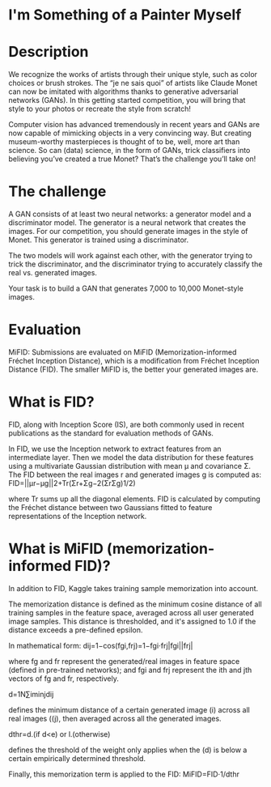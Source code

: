 # I'm Something of a Painter Myself

# Description
We recognize the works of artists through their unique style, such as color choices or brush strokes. The “je ne sais quoi” of artists like Claude Monet can now be imitated with algorithms thanks to generative adversarial networks (GANs). In this getting started competition, you will bring that style to your photos or recreate the style from scratch!

Computer vision has advanced tremendously in recent years and GANs are now capable of mimicking objects in a very convincing way. But creating museum-worthy masterpieces is thought of to be, well, more art than science. So can (data) science, in the form of GANs, trick classifiers into believing you’ve created a true Monet? That’s the challenge you’ll take on!

# The challenge
A GAN consists of at least two neural networks: a generator model and a discriminator model. The generator is a neural network that creates the images. For our competition, you should generate images in the style of Monet. This generator is trained using a discriminator.

The two models will work against each other, with the generator trying to trick the discriminator, and the discriminator trying to accurately classify the real vs. generated images.

Your task is to build a GAN that generates 7,000 to 10,000 Monet-style images.

# Evaluation
MiFID:
Submissions are evaluated on MiFID (Memorization-informed Fréchet Inception Distance), which is a modification from Fréchet Inception Distance (FID). The smaller MiFID is, the better your generated images are.

# What is FID?
FID, along with Inception Score (IS), are both commonly used in recent publications as the standard for evaluation methods of GANs.

In FID, we use the Inception network to extract features from an intermediate layer. Then we model the data distribution for these features using a multivariate Gaussian distribution with mean µ and covariance Σ. The FID between the real images r and generated images g is computed as:
FID=||μr−μg||2+Tr(Σr+Σg−2(ΣrΣg)1/2)

where Tr sums up all the diagonal elements. FID is calculated by computing the Fréchet distance between two Gaussians fitted to feature representations of the Inception network.

# What is MiFID (memorization-informed FID)?
In addition to FID, Kaggle takes training sample memorization into account.

The memorization distance is defined as the minimum cosine distance of all training samples in the feature space, averaged across all user generated image samples. This distance is thresholded, and it's assigned to 1.0 if the distance exceeds a pre-defined epsilon.

In mathematical form:
dij=1−cos(fgi,frj)=1−fgi⋅frj|fgi||frj|

where fg and fr represent the generated/real images in feature space (defined in pre-trained networks); and fgi and frj represent the ith and jth vectors of fg and fr, respectively.

d=1N∑iminjdij
 
defines the minimum distance of a certain generated image (i) across all real images ((j), then averaged across all the generated images.

dthr=d.(if d<e) or l.(otherwise)

defines the threshold of the weight only applies when the (d) is below a certain empirically determined threshold.

Finally, this memorization term is applied to the FID:
MiFID=FID⋅1/dthr
